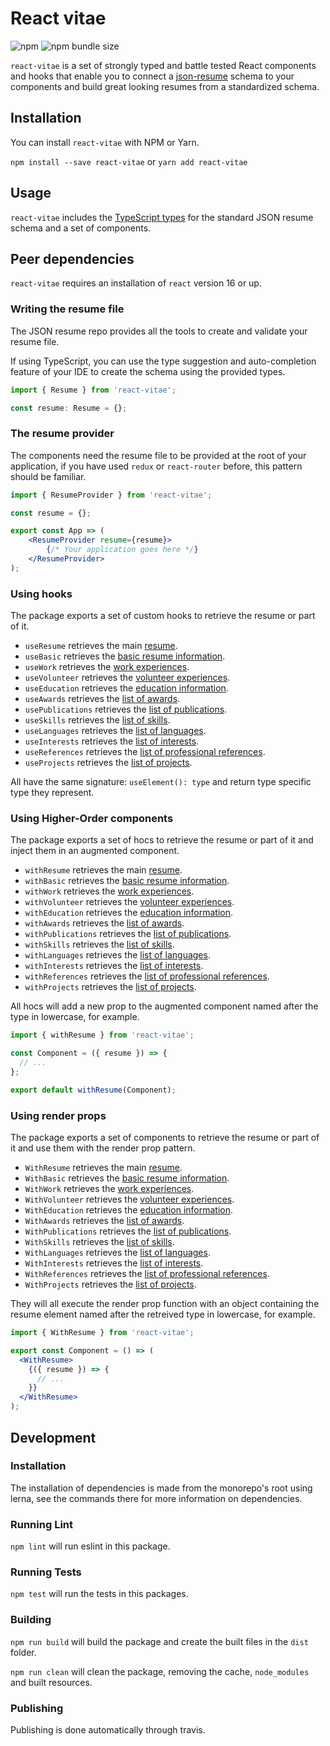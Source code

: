 # React vitae

![npm](https://img.shields.io/npm/v/react-vitae.svg) ![npm bundle size](https://img.shields.io/bundlephobia/minzip/react-vitae.svg)

`react-vitae` is a set of strongly typed and battle tested React components and hooks that enable you to connect a [json-resume](https://github.com/jsonresume/resume-schema) schema to your components and build great looking resumes from a standardized schema.

## Installation

You can install `react-vitae` with NPM or Yarn.

`npm install --save react-vitae` or `yarn add react-vitae`

## Usage

`react-vitae` includes the [TypeScript types](/packages/react-vitae/src/types.ts) for the standard JSON resume schema and a set of components.

## Peer dependencies

`react-vitae` requires an installation of `react` version 16 or up.

### Writing the resume file

The JSON resume repo provides all the tools to create and validate your resume file.

If using TypeScript, you can use the type suggestion and auto-completion feature of your IDE to create the schema using the provided types.

```typescript
import { Resume } from 'react-vitae';

const resume: Resume = {};
```

### The resume provider

The components need the resume file to be provided at the root of your application, if you have used `redux` or `react-router` before, this pattern should be familiar.

```jsx
import { ResumeProvider } from 'react-vitae';

const resume = {};

export const App => (
    <ResumeProvider resume={resume}>
        {/* Your application goes here */}
    </ResumeProvider>
);
```

### Using hooks

The package exports a set of custom hooks to retrieve the resume or part of it.

- `useResume` retrieves the main [resume](/packages/react-vitae/src/types.ts#L232).
- `useBasic` retrieves the [basic resume information](/packages/react-vitae/src/types.ts#L29).
- `useWork` retrieves the [work experiences](/packages/react-vitae/src/types.ts#L58).
- `useVolunteer` retrieves the [volunteer experiences](/packages/react-vitae/src/types.ts#L87).
- `useEducation` retrieves the [education information](/packages/react-vitae/src/types.ts#L110).
- `useAwards` retrieves the [list of awards](/packages/react-vitae/src/types.ts#L133).
- `usePublications` retrieves the [list of publications](/packages/react-vitae/src/types.ts#L147).
- `useSkills` retrieves the [list of skills](/packages/react-vitae/src/types.ts#L164).
- `useLanguages` retrieves the [list of languages](/packages/react-vitae/src/types.ts#L175).
- `useInterests` retrieves the [list of interests](/packages/react-vitae/src/types.ts#L183).
- `useReferences` retrieves the [list of professional references](/packages/react-vitae/src/types.ts#L191).
- `useProjects` retrieves the [list of projects](/packages/react-vitae/src/types.ts#L200).

All have the same signature: `useElement(): type` and return type specific type they represent.

### Using Higher-Order components

The package exports a set of hocs to retrieve the resume or part of it and inject them in an augmented component.

- `withResume` retrieves the main [resume](/packages/react-vitae/src/types.ts#L232).
- `withBasic` retrieves the [basic resume information](/packages/react-vitae/src/types.ts#L29).
- `withWork` retrieves the [work experiences](/packages/react-vitae/src/types.ts#L58).
- `withVolunteer` retrieves the [volunteer experiences](/packages/react-vitae/src/types.ts#L87).
- `withEducation` retrieves the [education information](/packages/react-vitae/src/types.ts#L110).
- `withAwards` retrieves the [list of awards](/packages/react-vitae/src/types.ts#L133).
- `withPublications` retrieves the [list of publications](/packages/react-vitae/src/types.ts#L147).
- `withSkills` retrieves the [list of skills](/packages/react-vitae/src/types.ts#L164).
- `withLanguages` retrieves the [list of languages](/packages/react-vitae/src/types.ts#L175).
- `withInterests` retrieves the [list of interests](/packages/react-vitae/src/types.ts#L183).
- `withReferences` retrieves the [list of professional references](/packages/react-vitae/src/types.ts#L191).
- `withProjects` retrieves the [list of projects](/packages/react-vitae/src/types.ts#L200).

All hocs will add a new prop to the augmented component named after the type in lowercase, for example.

```jsx harmony
import { withResume } from 'react-vitae';

const Component = ({ resume }) => {
  // ...
};

export default withResume(Component);
```

### Using render props

The package exports a set of components to retrieve the resume or part of it and use them with the render prop pattern.

- `WithResume` retrieves the main [resume](/packages/react-vitae/src/types.ts#L232).
- `WithBasic` retrieves the [basic resume information](/packages/react-vitae/src/types.ts#L29).
- `WithWork` retrieves the [work experiences](/packages/react-vitae/src/types.ts#L58).
- `WithVolunteer` retrieves the [volunteer experiences](/packages/react-vitae/src/types.ts#L87).
- `WithEducation` retrieves the [education information](/packages/react-vitae/src/types.ts#L110).
- `WithAwards` retrieves the [list of awards](/packages/react-vitae/src/types.ts#L133).
- `WithPublications` retrieves the [list of publications](/packages/react-vitae/src/types.ts#L147).
- `WithSkills` retrieves the [list of skills](/packages/react-vitae/src/types.ts#L164).
- `WithLanguages` retrieves the [list of languages](/packages/react-vitae/src/types.ts#L175).
- `WithInterests` retrieves the [list of interests](/packages/react-vitae/src/types.ts#L183).
- `WithReferences` retrieves the [list of professional references](/packages/react-vitae/src/types.ts#L191).
- `WithProjects` retrieves the [list of projects](/packages/react-vitae/src/types.ts#L200).

They will all execute the render prop function with an object containing the resume element named after the retreived type in lowercase, for example.

```jsx harmony
import { WithResume } from 'react-vitae';

export const Component = () => (
  <WithResume>
    {({ resume }) => {
      // ...
    }}
  </WithResume>
);
```

## Development

### Installation

The installation of dependencies is made from the monorepo's root using lerna, see the commands there for more information on dependencies.

### Running Lint

`npm lint` will run eslint in this package.

### Running Tests

`npm test` will run the tests in this packages.

### Building

`npm run build` will build the package and create the built files in the `dist` folder.

`npm run clean` will clean the package, removing the cache, `node_modules` and built resources.

### Publishing

Publishing is done automatically through travis.
